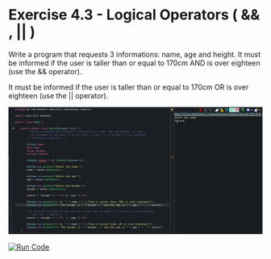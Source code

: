 # Exercise 4.3 - Logical Operators ( && , || )

Write a program that requests 3 informations: name, age and height. It must
be informed if the user is taller than or equal to 170cm AND is over eighteen (use the && operator).

It must be informed if the user is taller than or equal to 170cm OR is over eighteen (use the || operator).

<center>

![Gif Logical Operators (&&, ||) ](/gif_img/4.3.gif)

</center>

[![Run Code](https://img.shields.io/badge/-Run%20%20code%20-green?style=flat&logo=replit&logoColor=white)](https://replit.com/@ariana-ssilva/Main-8#Main.java)&nbsp;






